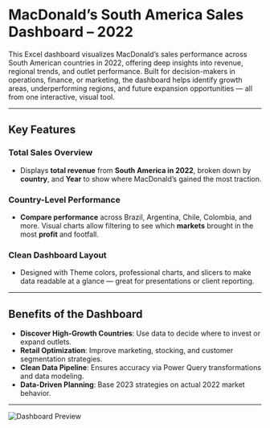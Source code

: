 #  MacDonald’s South America Sales Dashboard – 2022

This Excel dashboard visualizes MacDonald’s sales performance across South American countries in 2022, offering deep insights into revenue, regional trends, and outlet performance. Built for decision-makers in operations, finance, or marketing, the dashboard helps identify growth areas, underperforming regions, and future expansion opportunities — all from one interactive, visual tool.


---

## Key Features

### Total Sales Overview
- Displays **total revenue** from **South America in 2022**, broken down by **country**, and **Year** to show where MacDonald’s gained the most traction. 

### Country-Level Performance  
- **Compare performance** across Brazil, Argentina, Chile, Colombia, and more. Visual charts allow filtering to see which **markets** brought in the most **profit** and footfall.

### Clean Dashboard Layout 
- Designed with Theme colors, professional charts, and slicers to make data readable at a glance — great for presentations or client reporting.


---

## Benefits of the Dashboard

- **Discover High-Growth Countries**:  Use data to decide where to invest or expand outlets.  
- **Retail Optimization**: Improve marketing, stocking, and customer segmentation strategies.  
- **Clean Data Pipeline**: Ensures accuracy via Power Query transformations and data modeling.  
- **Data-Driven Planning**: Base 2023 strategies on actual 2022 market behavior.


---

![Dashboard Preview](https://raw.githubusercontent.com/Shimaamohamed96/Excel_Dataanalysis-Projects/refs/heads/main/McDonald%E2%80%99s-Sales-Analysis/my%20dashboard.jpg)
